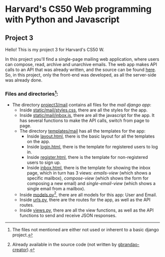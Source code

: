 # Harvard's CS50 Web programming with Python and Javascript

## Project 3

Hello! This is my project 3 for Harvard's CS50 W.

In this project you'll find a single-page mailing web application, where users can compose, read, archive and unarchive emails. The web app makes API calls to an API that was already written, and the source can be found [here](https://cs50.harvard.edu/web/2020/projects/3/mail/#getting-started). So, in this project, only the front-end was developed, as all the server-side was already done.

### Files and directories[^1]:

* The directory [project3/mail](https://github.com/gbrandao-creator/CS50-Web/tree/project3/project3/mail) contains all files for the _mail django app_:
  - Inside [static/mail/styles.css](https://github.com/gbrandao-creator/CS50-Web/blob/project3/project3/mail/static/mail/styles.css), there are all the styles for the app.
  - Inside [static/mail/inbox.js](https://github.com/gbrandao-creator/CS50-Web/blob/project3/project3/mail/static/mail/inbox.js), there are all the javascript for the app. It has several functions to make the API calls, switch from page to page.
  - The directory [templates/mail](https://github.com/gbrandao-creator/CS50-Web/tree/project3/project3/mail/templates/mail) has all the templates for the app:
    - Inside [layout.html](https://github.com/gbrandao-creator/CS50-Web/blob/project2/commerce/auctions/templates/auctions/layout.html), there is the basic layout for all the templates on the app.
    - Inside [login.html](https://github.com/gbrandao-creator/CS50-Web/blob/project2/commerce/auctions/templates/auctions/login.html), there is the template for registered users to log in.
    - Inside [register.html](https://github.com/gbrandao-creator/CS50-Web/blob/project2/commerce/auctions/templates/auctions/register.html), there is the template for non-registered users to sign up.
    - Inside [inbox.html](https://github.com/gbrandao-creator/CS50-Web/blob/project2/commerce/auctions/templates/auctions/index.html), there is the template for showing the inbox page, which in turn has 3 views: *emails-view* (which shows a specific mailbox), *compose-view* (which shows the form for composing a new email) and *single-email-view* (which shows a single email from a mailbox).
  - Inside [models.py]()[^*], there are all models for this app: User and Email.
  - Inside [urls.py](https://github.com/gbrandao-creator/CS50-Web/blob/project2/commerce/auctions/urls.py), there are the routes for the app, as well as the API routes.
  - Inside [views.py](https://github.com/gbrandao-creator/CS50-Web/blob/project1/wiki/encyclopedia/views.py), there are all the view functions, as well as the API functions to send and receive JSON responses.

[^1]: The files not mentioned are either not used or inherent to a basic django project.

[^*]: Already available in the source code (not written by [gbrandao-creator](https://github.com/gbrandao-creator)).

